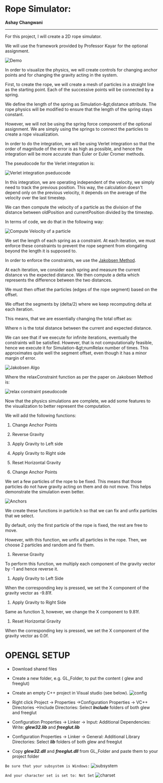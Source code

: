 # **Rope Simulator:**
**Ashay Changwani**
___
For this project, I will create a 2D rope simulator.

We will use the framework provided by Professor Kayar for the optional assignment.

![Demo](images/demo.gif)

In order to visualize the physics, we will create controls for changing anchor points and for changing the gravity acting in the system.

First, to create the rope, we will create a mesh of particles in a straight line as the starting point. Each of the successive points will be connected by a spring.

We define the length of the spring as Simulation-\&gt;distance attribute. The rope physics will be modified to ensure that the length of the spring stays constant.

However, we will not be using the spring force component of the optional assignment. We are simply using the springs to connect the particles to create a rope visualization.

In order to do the integration, we will be using Verlet integration so that the order of magnitude of the error is as high as possible, and hence the integration will be more accurate than Euler or Euler Cromer methods.

The pseudocode for the Verlet integration is:

![Verlet integration pseduocode](images/verletPseudocode.png)

In this integration, we are operating independent of the velocity, we simply need to track the previous position. This way, the calculation doesn&#39;t depend only on the previous velocity, it depends on the average of the velocity over the last timestep.

We can then compute the velocity of a particle as the division of the distance between oldPosition and currentPosition divided by the timestep.

In terms of code, we do that in the following way:

![Compute Velocity of a particle](images/computeVelocity.png)

We set the length of each spring as a constraint. At each iteration, we must enforce these constraints to prevent the rope segment from elongating beyond the length it is supposed to.

In order to enforce the constraints, we use the [Jakobsen Method](https://www.cs.cmu.edu/afs/cs/academic/class/15462-s13/www/lec_slides/Jakobsen.pdf).

At each iteration, we consider each spring and measure the current distance vs the expected distance. We then compute a delta which represents the difference between the two distances.

We must then offset the particles (edges of the rope segment) based on the offset.

We offset the segments by (delta/2) where we keep recomputing delta at each iteration.

This means, that we are essentially changing the total offset as:

Where n is the total distance between the current and expected distance.

We can see that if we execute for infinite iterations, eventually the constraints will be satisfied. However, that is not computationally feasible, hence we execute it for Simulation-\&gt;numRelax number of times. This approximates quite well the segment offset, even though it has a minor margin of error.

![Jakobsen Algo](images/jakobsen.png)

Where the relaxConstraint function as per the paper on Jakobsen Method is:

![relax constraint pseudocode](images/relaxConstraintPseudocode.png)

Now that the physics simulations are complete, we add some features to the visualization to better represent the computation.

We will add the following functions:

1. Change Anchor Points
2. Reverse Gravity
3. Apply Gravity to Left side
4. Apply Gravity to Right side
5. Reset Horizontal Gravity

1. Change Anchor Points

We set a few particles of the rope to be fixed. This means that those particles do not have gravity acting on them and do not move. This helps demonstrate the simulation even better.

![Anchors](images/anchors.png)

We create these functions in particle.h so that we can fix and unfix particles that we select.

By default, only the first particle of the rope is fixed, the rest are free to move.

However, with this function, we unfix all particles in the rope. Then, we choose 2 particles and random and fix them.

1. Reverse Gravity

To perform this function, we multiply each component of the gravity vector by -1 and hence reverse it.

1. Apply Gravity to Left Side

When the corresponding key is pressed, we set the X component of the gravity vector as -9.81f.

1. Apply Gravity to Right Side

Same as function 3, however, we change the X component to 9.81f.

1. Reset Horizontal Gravity

When the corresponding key is pressed, we set the X component of the gravity vector as 0.0f.


# OPENGL	SETUP

- Download shared files
- Create a new folder, e.g. GL_Folder, to put the content ( glew and freeglut)
- Create an empty C++ project in Visual studio (see below).
![config](images/config.png)

- Right click Project &rarr; Properties &rarr;Configuration Properties &rarr; VC++ Directories &rarr;Include Directories:
    Select **_Include_** folders of both glew and freeglut
- Configuration Properties &rarr; Linker &rarr; Input:
    Additional Dependencies:
    Write: **_glew32.lib_** and **_freeglut.lib_**
- Configuration Properties &rarr; Linker &rarr; General:
    Additional Library Directories:
    Select **_lib_** folders of both glew and freeglut
- Copy **_glew32.dll_** and **_freeglut.dll_** from GL_Folder and paste them to your project folder

`
Be sure that your subsystem is Windows:
`
![subsystem](images/subsystem.png)

`
And your character set is set to: Not Set
`
![charset](images/charset.png)
